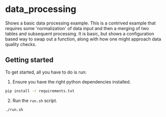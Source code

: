 # data\_processing

Shows a basic data processing example. This is a contrived example that requires some
'normalization' of data input and then a merging of two tables and subsequent processing. It is
basic, but shows a configuration based way to swap out a function, along with how one might
approach data quality checks.

## Getting started

To get started, all you have to do is run:

1. Ensure you have the right python dependencies installed.
```bash
pip install -r requirements.txt
```

2. Run the `run.sh` script.
```bash
./run.sh
```